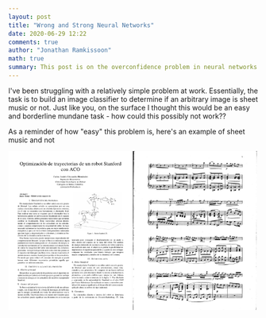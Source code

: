 ```yaml
---
layout: post
title: "Wrong and Strong Neural Networks"
date: 2020-06-29 12:22
comments: true
author: "Jonathan Ramkissoon"
math: true
summary: This post is on the overconfidence problem in neural networks
---
```


I've been struggling with a relatively simple problem at work.
Essentially, the task is to build an image classifier to determine if an arbitrary image is sheet music or not. Just like you, on the surface I thought this would be an easy and borderline mundane task - how could this possibly not work??

As a reminder of how "easy" this problem is, here's an example of sheet music and not



<p float="center">
  <img src="/assets/not-sheet-music.png" height="320">
  <img src="/assets/yes-sheet-music.jpg" height="320">
</p>

&nbsp;
